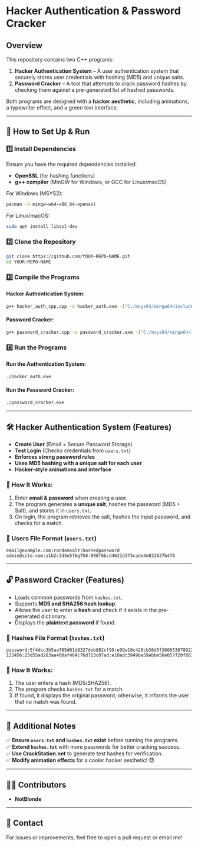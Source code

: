 # Hacker Authentication & Password Cracker

## Overview
This repository contains two C++ programs:

1. **Hacker Authentication System** – A user authentication system that securely stores user credentials with hashing (MD5) and unique salts.
2. **Password Cracker** – A tool that attempts to crack password hashes by checking them against a pre-generated list of hashed passwords.

Both programs are designed with a **hacker aesthetic**, including animations, a typewriter effect, and a green text interface.

---

## 🚀 How to Set Up & Run

### 1️⃣ Install Dependencies
Ensure you have the required dependencies installed:
- **OpenSSL** (for hashing functions)
- **g++ compiler** (MinGW for Windows, or GCC for Linux/macOS)

For Windows (MSYS2):
```sh
pacman -S mingw-w64-x86_64-openssl
```
For Linux/macOS:
```sh
sudo apt install libssl-dev
```

### 2️⃣ Clone the Repository
```sh
git clone https://github.com/YOUR-REPO-NAME.git
cd YOUR-REPO-NAME
```

### 3️⃣ Compile the Programs
#### **Hacker Authentication System:**
```sh
g++ hacker_auth_cpp.cpp -o hacker_auth.exe -I"C:/msys64/mingw64/include" -L"C:/msys64/mingw64/lib" -lssl -lcrypto
```

#### **Password Cracker:**
```sh
g++ password_cracker.cpp -o password_cracker.exe -I"C:/msys64/mingw64/include" -L"C:/msys64/mingw64/lib" -lssl -lcrypto
```

### 4️⃣ Run the Programs
#### **Run the Authentication System:**
```sh
./hacker_auth.exe
```
#### **Run the Password Cracker:**
```sh
./password_cracker.exe
```

---

## 🛠 Hacker Authentication System (Features)
- **Create User** (Email + Secure Password Storage)
- **Test Login** (Checks credentials from `users.txt`)
- **Enforces strong password rules**
- **Uses MD5 hashing with a unique salt for each user**
- **Hacker-style animations and interface**

### 🔹 How It Works:
1. Enter **email & password** when creating a user.
2. The program generates a **unique salt**, hashes the password (MD5 + Salt), and stores it in `users.txt`.
3. On login, the program retrieves the salt, hashes the input password, and checks for a match.

### 📄 Users File Format (`users.txt`)
```
email@example.com:randomsalt:hashedpassword
admin@site.com:a1b2c3d4e5f6g7h8:098f6bcd4621d373cade4e832627b4f6
```

---

## 🔓 Password Cracker (Features)
- Loads common passwords from `hashes.txt`.
- Supports **MD5 and SHA256 hash lookup**.
- Allows the user to enter a **hash** and check if it exists in the pre-generated dictionary.
- Displays the **plaintext password** if found.

### 📄 Hashes File Format (`hashes.txt`)
```
password:5f4dcc3b5aa765d61d8327deb882cf99:e99a18c428cb38d5f260853678922e03
123456:25d55ad283aa400af464c76d713c07ad:e10adc3949ba59abbe56e057f20f883e
```

### 🔹 How It Works:
1. The user enters a hash (MD5/SHA256).
2. The program checks `hashes.txt` for a match.
3. If found, it displays the original password; otherwise, it informs the user that no match was found.

---

## 📌 Additional Notes
✅ **Ensure `users.txt` and `hashes.txt` exist** before running the programs.  
✅ **Extend `hashes.txt`** with more passwords for better cracking success.  
✅ **Use CrackStation.net** to generate test hashes for verification.  
✅ **Modify animation effects** for a cooler hacker aesthetic! 😈

---

## 👨‍💻 Contributors
- **NotBlonde**

---

## 📩 Contact
For issues or improvements, feel free to open a pull request or email me!
